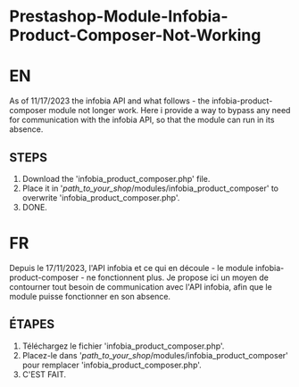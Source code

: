 # Prestashop-Module-Infobia-Product-Composer-Not-Working
# EN
As of 11/17/2023 the infobia API and what follows - the infobia-product-composer module not longer work. Here i provide a way to bypass any need for communication with the infobia API, so that the module can run in its absence.

## STEPS
1. Download the 'infobia_product_composer.php' file.
2. Place it in '_path_to_your_shop_/modules/infobia_product_composer' to overwrite 'infobia_product_composer.php'.
3. DONE.

# FR
Depuis le 17/11/2023, l'API infobia et ce qui en découle - le module infobia-product-composer - ne fonctionnent plus. Je propose ici un moyen de contourner tout besoin de communication avec l'API infobia, afin que le module puisse fonctionner en son absence.

## ÉTAPES
1. Téléchargez le fichier 'infobia_product_composer.php'.
2. Placez-le dans '_path_to_your_shop_/modules/infobia_product_composer' pour remplacer 'infobia_product_composer.php'.
3. C'EST FAIT.

